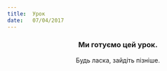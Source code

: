```yaml
---
title:  Урок
date:   07/04/2017
---
```


### <center>Ми готуємо цей урок.</center>
<center>Будь ласка, зайдіть пізніше.</center>